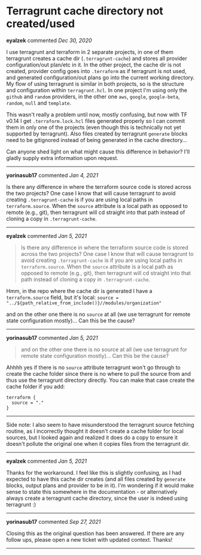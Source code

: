 # Terragrunt cache directory not created/used

**eyalzek** commented *Dec 30, 2020*

I use terragrunt and terraform in 2 separate projects, in one of them terragrunt creates a cache dir (`.terragrunt-cache`) and stores all provider configuration/out plan/etc in it. In the other project, the cache dir is not created, provider config goes into `.terraform` as if terragrunt is not used, and generated configuration/out plans go into the current working directory. My flow of using terragrunt is similar in both projects, so is the structure and configuration within `terragrunt.hcl`. In one project I'm using only the `github` and `random` providers, in the other one `aws`, `google`, `google-beta`, `random`, `null` and `template`. 

This wasn't really a problem until now, mostly confusing, but now with TF v0.14 I get `.terraform.lock.hcl` files generated properly so I can commit them in only one of the projects (even though this is technically not yet supported by terragrunt). Also files created by terragrunt `generate` blocks need to be gitignored instead of being generated in the cache directory...

Can anyone shed light on what might cause this difference in behavior? I'll gladly supply extra information upon request.
<br />
***


**yorinasub17** commented *Jan 4, 2021*

Is there any difference in where the terraform source code is stored across the two projects? One case I know that will cause terragrunt to avoid creating `.terragrunt-cache` is if you are using local paths in `terraform.source`. When the `source` attribute is a local path as opposed to remote (e.g., git), then terragrunt will cd straight into that path instead of cloning a copy in `.terragrunt-cache`.
***

**eyalzek** commented *Jan 5, 2021*

> Is there any difference in where the terraform source code is stored across the two projects? One case I know that will cause terragrunt to avoid creating `.terragrunt-cache` is if you are using local paths in `terraform.source`. When the `source` attribute is a local path as opposed to remote (e.g., git), then terragrunt will cd straight into that path instead of cloning a copy in `.terragrunt-cache`.

Hmm, in the repo where the cache dir is generated I have a `terraform.source` field, but it's local:
`source = "../${path_relative_from_include()}//modules/organization"`

and on the other one there is no `source` at all (we use terragrunt for remote state configuration mostly)... Can this be the cause?
***

**yorinasub17** commented *Jan 5, 2021*

> and on the other one there is no source at all (we use terragrunt for remote state configuration mostly)... Can this be the cause?

Ahhhh yes if there is no `source` attribute terragrunt won't go through to create the cache folder since there is no where to pull the source from and thus use the terragrunt directory directly. You can make that case create the cache folder if you add:

```hcl
terraform {
  source = "."
}
```

---

Side note: I also seem to have misunderstood the terragrunt source fetching routine, as I incorrectly thought it doesn't create a cache folder for local sources, but I looked again and realized it does do a copy to ensure it doesn't pollute the original one when it copies files from the terragrunt dir.
***

**eyalzek** commented *Jan 5, 2021*

Thanks for the workaround. I feel like this is slightly confusing, as I had expected to have this cache dir creates (and all files created by `generate` blocks, output plans and provider to be in it). I'm wondering if it would make sense to state this somewhere in the documentation - or alternatively always create a terragrunt cache directory, since the user is indeed using terragrunt :)
***

**yorinasub17** commented *Sep 27, 2021*

Closing this as the original question has been answered. If there are any follow ups, please open a new ticket with updated context. Thanks!
***

